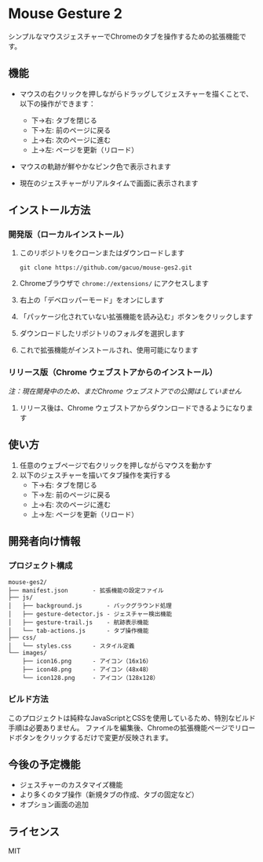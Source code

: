 # Mouse Gesture 2

シンプルなマウスジェスチャーでChromeのタブを操作するための拡張機能です。

## 機能

- マウスの右クリックを押しながらドラッグしてジェスチャーを描くことで、以下の操作ができます：
  - 下→右: タブを閉じる
  - 下→左: 前のページに戻る
  - 上→右: 次のページに進む
  - 上→左: ページを更新（リロード）

- マウスの軌跡が鮮やかなピンク色で表示されます
- 現在のジェスチャーがリアルタイムで画面に表示されます

## インストール方法

### 開発版（ローカルインストール）

1. このリポジトリをクローンまたはダウンロードします
   ```
   git clone https://github.com/gacuo/mouse-ges2.git
   ```

2. Chromeブラウザで `chrome://extensions/` にアクセスします

3. 右上の「デベロッパーモード」をオンにします

4. 「パッケージ化されていない拡張機能を読み込む」ボタンをクリックします

5. ダウンロードしたリポジトリのフォルダを選択します

6. これで拡張機能がインストールされ、使用可能になります

### リリース版（Chrome ウェブストアからのインストール）

*注：現在開発中のため、まだChrome ウェブストアでの公開はしていません*

1. リリース後は、Chrome ウェブストアからダウンロードできるようになります

## 使い方

1. 任意のウェブページで右クリックを押しながらマウスを動かす
2. 以下のジェスチャーを描いてタブ操作を実行する
   - 下→右: タブを閉じる
   - 下→左: 前のページに戻る
   - 上→右: 次のページに進む
   - 上→左: ページを更新（リロード）

## 開発者向け情報

### プロジェクト構成

```
mouse-ges2/
├── manifest.json       - 拡張機能の設定ファイル
├── js/
│   ├── background.js       - バックグラウンド処理
│   ├── gesture-detector.js - ジェスチャー検出機能
│   ├── gesture-trail.js    - 航跡表示機能
│   └── tab-actions.js      - タブ操作機能
├── css/
│   └── styles.css      - スタイル定義
└── images/
    ├── icon16.png      - アイコン（16x16）
    ├── icon48.png      - アイコン（48x48）
    └── icon128.png     - アイコン（128x128）
```

### ビルド方法

このプロジェクトは純粋なJavaScriptとCSSを使用しているため、特別なビルド手順は必要ありません。
ファイルを編集後、Chromeの拡張機能ページでリロードボタンをクリックするだけで変更が反映されます。

## 今後の予定機能

- ジェスチャーのカスタマイズ機能
- より多くのタブ操作（新規タブの作成、タブの固定など）
- オプション画面の追加

## ライセンス

MIT